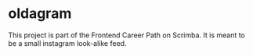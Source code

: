 # oldagram
This project is part of the Frontend Career Path on Scrimba. It is meant to be a small instagram look-alike feed.
